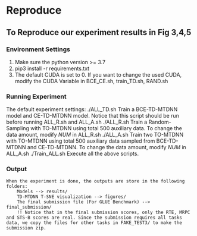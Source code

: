 # Reproduce
## To Reproduce our experiment results in  Fig 3,4,5
### Environment Settings
1. Make sure the python version >= 3.7
2. pip3 install -r requirements.txt
3. The default CUDA is set to 0. If you want to change the used CUDA, modify the CUDA Variable in BCE_CE.sh, train_TD.sh, RAND.sh
### Running Experiment
The default experiment settings:
    ./ALL_TD.sh
        Train a BCE-TD-MTDNN model and CE-TD-MTDNN model. Notice that this script should be run before running ALL_R.sh and ALL_A.sh
    ./ALL_R.sh
        Train a Random-Sampling with TO-MTDNN using total 500 auxiliary data. To change the data amount, modify $NUM$ in ALL_R.sh
    ./ALL_A.sh
        Train two TO-MTDNN with TO-MTDNN using total 500 auxiliary data sampled from BCE-TD-MTDNN and CE-TD-MTDNN. To change the data amount, modify $NUM$ in ALL_A.sh
    ./Train_ALL.sh
        Execute all the above scripts.
### Output
    When the experiment is done, the outputs are store in the following folders:
        Models --> results/
        TD-MTDNN T-SNE visualization --> figures/
        The final submission file (For GLUE Benchmark) --> final_submission/
        !! Notice that in the final submission scores, only the RTE, MRPC and STS-B scores are real. Since the submission requires all tasks data, we copy the files for other tasks in FAKE_TEST3/ to make the submission zip.

